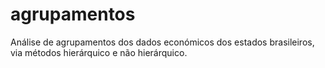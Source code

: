# agrupamentos
Análise de agrupamentos dos dados económicos dos estados brasileiros, via métodos hierárquico e não hierárquico.
